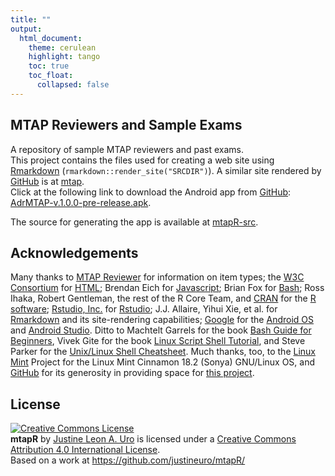 ```yaml
---
title: ""
output: 
  html_document:
    theme: cerulean
    highlight: tango
    toc: true
    toc_float:
      collapsed: false
---
```


## MTAP Reviewers and Sample Exams
A repository of sample MTAP reviewers and past exams.    
This project contains the files used for creating a web site using [Rmarkdown](http://rmarkdown.rstudio.com/) (`rmarkdown::render_site("SRCDIR")`).  A similar site rendered by [GitHub](https://github.bom/) is at [mtap](https://justineuro.github.io/mtap/).     
Click at the following link to download the Android app from [GitHub](https://github.com/): [AdrMTAP-v.1.0.0-pre-release.apk](https://github.com/justineuro/mtapR/releases/download/1.0.0-pre-release/AdrMTAP-v.1.0.0-pre-release.apk).

The source for generating the app is available at [mtapR-src](https://justineuro.github.io/mtapR-src/).     

## Acknowledgements

Many thanks to [MTAP Reviewer](http://mtapreviewer.com/) for information on item types; the [W3C Consortium](http://www.w3.org/html/) for [HTML](https://en.wikipedia.org/wiki/HTML); Brendan Eich for [Javascript](https://en.wikipedia.org/wiki/JavaScript); Brian Fox for [Bash](https://www.gnu.org/software/bash/); Ross Ihaka, Robert Gentleman, the rest of the R Core Team, and [CRAN](https://cran.r-project.org/) for the [R software](https://www.R-project.org/); [Rstudio, Inc.](https://www.rstudio.com/) for   [Rstudio](https://en.wikipedia.org/wiki/RStudio); J.J. Allaire, Yihui Xie, et al. for [Rmarkdown](http://rmarkdown.rstudio.com) and its site-rendering capabilities; [Google](https://www.google.com) for the [Android OS](https://en.wikipedia.org/wiki/Android_(operating_system)) and [Android Studio](https://developer.android.com/studio/index.html).  Ditto to Machtelt Garrels for the book [Bash Guide for Beginners](http://tldp.org/LDP/Bash-Beginners-Guide/html/Bash-Beginners-Guide.html), Vivek Gite for the book [Linux Script Shell Tutorial](http://www.freeos.com/guides/lsst/), and Steve Parker for the [Unix/Linux Shell Cheatsheet](http://steve-parker.org/sh/cheatsheet.pdf).  Much thanks, too, to the [Linux Mint](https://www.linuxmint.com) Project for the Linux Mint Cinnamon 18.2 (Sonya) GNU/Linux OS, and [GitHub](https://github.com/) for its generosity in providing space for [this project](https://github.com/justineuro/mtapR/).   


## License
<a rel="license" href="http://creativecommons.org/licenses/by/4.0/"><img alt="Creative Commons License" style="border-width:0" src="https://i.creativecommons.org/l/by/4.0/80x15.png" /></a><br /><span xmlns:dct="http://purl.org/dc/terms/" property="dct:title"><b>mtapR</b></span> by <a xmlns:cc="http://creativecommons.org/ns#" href="https://github.com/justineuro/" property="cc:attributionName" rel="cc:attributionURL">Justine Leon A. Uro</a> is licensed under a <a rel="license" href="http://creativecommons.org/licenses/by/4.0/">Creative Commons Attribution 4.0 International License</a>.<br />Based on a work at <a xmlns:dct="http://purl.org/dc/terms/" href="https://github.com/justineuro/mtapR/" rel="dct:source">https://github.com/justineuro/mtapR/</a>
